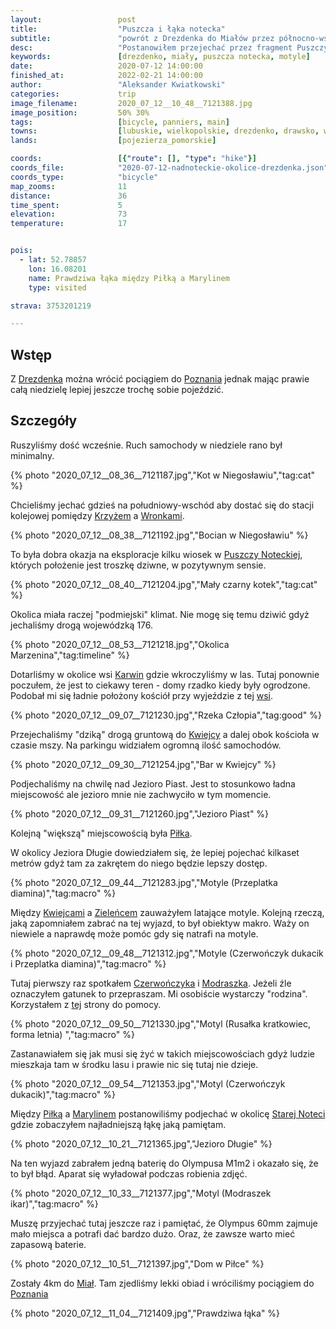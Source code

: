 ```yaml
---
layout:                 post
title:                  "Puszcza i łąka notecka"
subtitle:               "powrót z Drezdenka do Miałów przez północno-wschodnią część Puszczy Noteckiej"
desc:                   "Postanowiłem przejechać przez fragment Puszczy Noteckiej aby ułatwić powrót do Poznania. Nie myślałem, że tego dnia zobaczę tyle ciekawych motyli."
keywords:               [drezdenko, miały, puszcza notecka, motyle]
date:                   2020-07-12 14:00:00
finished_at:            2022-02-21 14:00:00
author:                 "Aleksander Kwiatkowski"
categories:             trip
image_filename:         2020_07_12__10_48__7121388.jpg
image_position:         50% 30%
tags:                   [bicycle, panniers, main]
towns:                  [lubuskie, wielkopolskie, drezdenko, drawsko, wielen]
lands:                  [pojezierza_pomorskie]

coords:                 [{"route": [], "type": "hike"}]
coords_file:            "2020-07-12-nadnoteckie-okolice-drezdenka.json"
coords_type:            "bicycle"
map_zooms:              11
distance:               36
time_spent:             5
elevation:              73
temperature:            17


pois:
  - lat: 52.78857
    lon: 16.08201
    name: Prawdziwa łąka między Piłką a Marylinem
    type: visited

strava: 3753201219

---
```


[motyle]: https://www.medianauka.pl/rusalkowate
[wiki-drezdenko]: https://pl.wikipedia.org/wiki/Drezdenko
[wiki-poznan]: https://pl.wikipedia.org/wiki/Pozna%C5%84
[wiki-krzyz]: https://pl.wikipedia.org/wiki/Krzy%C5%BC_Wielkopolski
[wiki-wronki]: https://pl.wikipedia.org/wiki/Wronki
[wiki-puszcza-notecka]: https://pl.wikipedia.org/wiki/Puszcza_Notecka
[wiki-karwin]: https://pl.wikipedia.org/wiki/Karwin_(wojew%C3%B3dztwo_lubuskie)
[wiki-kwiejce]: https://pl.wikipedia.org/wiki/Kwiejce
[wiki-pilka]: https://pl.wikipedia.org/wiki/Pi%C5%82ka_(powiat_czarnkowsko-trzcianecki)
[wiki-zieleniec]: https://pl.wikipedia.org/wiki/Kwiejce_Nowe
[wiki-marylin]: https://pl.wikipedia.org/wiki/Marylin_(wojew%C3%B3dztwo_wielkopolskie)
[wiki-stara-notec]: https://pl.wikipedia.org/wiki/Note%C4%87
[wiki-mialy]: https://pl.wikipedia.org/wiki/Mia%C5%82y
[wiki-przeplatka-diamina]: https://pl.wikipedia.org/wiki/Przeplatka_diamina
[wiki-czerwonczyk-dukacik]: https://pl.wikipedia.org/wiki/Czerwo%C5%84czyk_dukacik
[wiki-modraszek-ikar]: https://pl.wikipedia.org/wiki/Modraszek_ikar
[wiki-rusalka-kratkowiec]: https://pl.wikipedia.org/wiki/Rusa%C5%82ka_kratkowiec

## Wstęp

Z [Drezdenka][wiki-drezdenko] można wrócić pociągiem do [Poznania][wiki-poznan]
jednak mając prawie całą niedzielę lepiej jeszcze trochę sobie pojeździć.

## Szczegóły

Ruszyliśmy dość wcześnie. Ruch samochody w niedziele rano był minimalny.

{% photo "2020_07_12__08_36__7121187.jpg","Kot w Niegosławiu","tag:cat" %}

Chcieliśmy jechać gdzieś na południowy-wschód aby dostać się do
stacji kolejowej pomiędzy [Krzyżem][wiki-krzyz]
a [Wronkami][wiki-wronki].

{% photo "2020_07_12__08_38__7121192.jpg","Bocian w Niegosławiu" %}

To była dobra okazja na eksploracje kilku wiosek
w [Puszczy Noteckiej][wiki-puszcza-notecka], których położenie jest troszkę
dziwne, w pozytywnym sensie.

{% photo "2020_07_12__08_40__7121204.jpg","Mały czarny kotek","tag:cat" %}

Okolica miała raczej "podmiejski" klimat. Nie mogę się temu dziwić gdyż jechaliśmy drogą
wojewódzką 176.

{% photo "2020_07_12__08_53__7121218.jpg","Okolica Marzenina","tag:timeline" %}

Dotarliśmy w okolice wsi [Karwin][wiki-karwin] gdzie wkroczyliśmy w las.
Tutaj ponownie poczułem, że jest to ciekawy teren - domy rzadko kiedy
były ogrodzone. Podobał mi się ładnie położony kościół przy wyjeździe
z tej [wsi][wiki-karwin].

{% photo "2020_07_12__09_07__7121230.jpg","Rzeka Człopia","tag:good" %}

Przejechaliśmy "dziką" drogą gruntową do [Kwiejcy][wiki-kwiejce] a dalej
obok kościoła w czasie mszy. Na parkingu widziałem ogromną ilość samochodów.

{% photo "2020_07_12__09_30__7121254.jpg","Bar w Kwiejcy" %}

Podjechaliśmy na chwilę nad Jezioro Piast. Jest to stosunkowo ładna miejscowość
ale jezioro mnie nie zachwyciło w tym momencie.

{% photo "2020_07_12__09_31__7121260.jpg","Jezioro Piast" %}

Kolejną "większą" miejscowością była [Piłka][wiki-pilka].

W okolicy Jeziora Długie dowiedziałem się, że lepiej pojechać kilkaset metrów gdyż
tam za zakrętem do niego będzie lepszy dostęp.

{% photo "2020_07_12__09_44__7121283.jpg","Motyle (Przeplatka diamina)","tag:macro" %}

Między [Kwiejcami][wiki-kwiejce] a [Zieleńcem][wiki-zieleniec] zauważyłem
latające motyle. Kolejną rzeczą, jaką zapomniałem zabrać na tej wyjazd,
to był obiektyw makro. Waży on niewiele a naprawdę może
pomóc gdy się natrafi na motyle.

{% photo "2020_07_12__09_48__7121312.jpg","Motyle (Czerwończyk dukacik i Przeplatka diamina)","tag:macro" %}

Tutaj pierwszy raz spotkałem [Czerwończyka][wiki-czerwonczyk-dukacik] i
[Modraszka][wiki-modraszek-ikar]. Jeżeli źle oznaczyłem gatunek to przepraszam.
Mi osobiście wystarczy "rodzina". Korzystałem z [tej][motyle] strony do pomocy.

{% photo "2020_07_12__09_50__7121330.jpg","Motyl (Rusałka kratkowiec, forma letnia) ","tag:macro" %}

Zastanawiałem się jak musi
się żyć w takich miejscowościach gdyż ludzie mieszkaja tam w środku lasu i
prawie nic się tutaj nie dzieje.

{% photo "2020_07_12__09_54__7121353.jpg","Motyl (Czerwończyk dukacik)","tag:macro" %}

Między [Piłką][wiki-pilka] a [Marylinem][wiki-marylin] postanowiliśmy
podjechać w okolicę [Starej Noteci][wiki-stara-notec] gdzie zobaczyłem
najładniejszą łąkę jaką pamiętam.

{% photo "2020_07_12__10_21__7121365.jpg","Jezioro Długie" %}

Na ten wyjazd zabrałem jedną baterię do Olympusa M1m2 i okazało się, że to był
błąd. Aparat się wyładował podczas robienia zdjęć.

{% photo "2020_07_12__10_33__7121377.jpg","Motyl (Modraszek ikar)","tag:macro" %}

Muszę przyjechać tutaj
jeszcze raz i pamiętać, że Olympus 60mm zajmuje mało miejsca a potrafi
dać bardzo dużo. Oraz, że zawsze warto mieć zapasową baterie.

{% photo "2020_07_12__10_51__7121397.jpg","Dom w Piłce" %}

Zostały 4km do [Miał][wiki-mialy]. Tam zjedliśmy lekki obiad i wróciliśmy pociągiem
do [Poznania][wiki-poznan]

{% photo "2020_07_12__11_04__7121409.jpg","Prawdziwa łąka" %}
